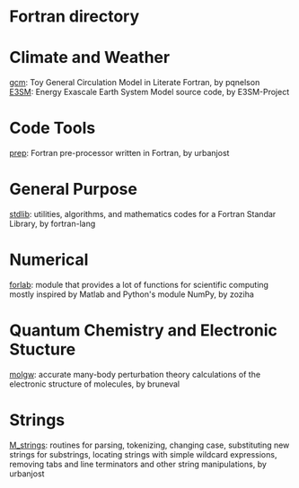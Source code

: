 # Fortran directory

# Climate and Weather
[gcm](https://github.com/pqnelson/gcm): Toy General Circulation Model in Literate Fortran, by pqnelson  
[E3SM](https://github.com/E3SM-Project/E3SM): Energy Exascale Earth System Model source code, by E3SM-Project 

# Code Tools
[prep](https://github.com/urbanjost/prep): Fortran pre-processor written in Fortran, by urbanjost

# General Purpose
[stdlib](https://github.com/fortran-lang/stdlib): utilities, algorithms, and mathematics codes for a Fortran Standar Library, by fortran-lang

# Numerical
[forlab](https://github.com/zoziha/forlab): module that provides a lot of functions for scientific computing mostly inspired by Matlab and Python's module NumPy, by zoziha

# Quantum Chemistry and Electronic Stucture
[molgw](https://github.com/bruneval/molgw): accurate many-body perturbation theory calculations of the electronic structure of molecules, by bruneval

# Strings
[M_strings](https://github.com/urbanjost/M_strings): routines for parsing, tokenizing, changing case, substituting new strings for substrings, locating strings with simple wildcard expressions, removing tabs and line terminators and other string manipulations, by urbanjost

